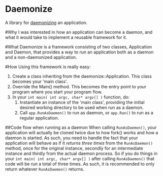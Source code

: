 # Daemonize
A library for [daemonizing](https://en.wikipedia.org/wiki/Daemon_(computing)) an application.

#Why
I was interested in how an application can become a daemon, and what it would take to implement a reusable framework for it.
 
#What
Daemonize is a framework consisting of two classes, Application and Daemon, that provides a way
to run an application both as a daemon and a non-daemonized application.

#How
Using this framework is really easy:

1. Create a class inheriting from the daemonize::Application. This class becomes your 'main class'.
2. Override the Main() method. This becomes the entry point to your program where you start your program flow.
3. In your ```int main( int argc, char* argv[] )``` function, do:
    1. Instantiate an instance of the 'main class', providing the initial desired working directory to be used when run as a daemon.
    2. Call ```app.RunAsDaemon()``` to run as daemon, or ```app.Run()``` to run as a regular application.

##Code flow when running as a daemon
When calling ```RunAsDaemon()```, your application will actually be cloned twice due to how fork() works and how a daemon is started.
 As such, you need to handle the fact that your application will behave as if it *returns three times* from the ```RunAsDaemon()``` method,
 once for the original instance, secondly for an intermediate instance and thirdly from the actual daemon process. So if you do things
  in your ```int main( int argc, char* argv[] )``` after calling ```RunAsDaemon()``` that code will be run a total of three times.
  As such, it is recommended to only return whatever ```RunAsDaemon()``` returns.
